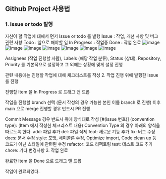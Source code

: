 ## Github Project 사용법

### 1. Issue or todo 발행
자신이 할 작업에 대해서 먼저 Issue or todo 를 발행
Issue : 작업, 개선 사항 및 버그 관련 사항
Todo : 앞으로 해야할 일
In Progress : 작업중
Done : 작업 완료
![image](https://github.com/TeamChumaengi/chumaengi/assets/93571332/9f41b717-5d1d-4b84-a56c-65684f9463ba)
![image](https://github.com/TeamChumaengi/chumaengi/assets/93571332/09d17d4a-ea66-45d3-b96e-7645a89a27a4)
![image](https://github.com/TeamChumaengi/chumaengi/assets/93571332/5f4a6f98-3292-4e88-a8bd-529f58fccae1)
![image](https://github.com/TeamChumaengi/chumaengi/assets/93571332/5aed029e-762b-4443-89d6-bc2f43baa870)
![image](https://github.com/TeamChumaengi/chumaengi/assets/93571332/b93c74de-5d32-4e2f-b8ab-79ef672546c5)
![image](https://github.com/TeamChumaengi/chumaengi/assets/93571332/a21e22cd-d3c5-4cd2-a62d-d8a30a17916f)
![image](https://github.com/TeamChumaengi/chumaengi/assets/93571332/e609552c-8bfa-4ef6-a627-5e6de370dcf2)

 
 
 
 
 
 
Assignees (작업 진행할 사람), Labels (해당 작업 분류), Status (상태), Repository, Priority 를 기본적으로 설정하고 그 외에는 상황에 맞게 설정 진행
 
관련 내용에는 진행할 작업에 대해 체크리스트를 작성
2. 작업 진행
위에 발행한 Issue 를 진행
 
진행할 Item 을 In Progress 로 드래그 앤 드롭
 
작업을 진행할 branch 선택 (문서 작성의 경우 가능한 본인 이름 branch 로 진행)
이후 main 으로 merge 진행할 경우 반드시 PR 진행

 Commit Message 경우 반드시 위에 양식대로 작성
[#(issue 번호)] (convention type): (Item 에서 작성한 체크리스트 내용)
Convention Type 의 경우 아래의 양식을 따르도록 한다.
add: 파일 추가
del: 파일 삭제
feat: 새로운 기능 추가
fix: 버그 수정
docs: 문서 수정
style: 포맷, 세미콜론 수정, Optimize import, Code clean up 등 코드가 아닌 스타일에 관련된 수정
refactor: 코드 리펙토링
test: 테스트 코드 추가
chore: 기타 변경사항
3. 작업 완료
 
완료한 Item 을 Done 으로 드래그 앤 드롭
 
 
작업이 완료되었다.
